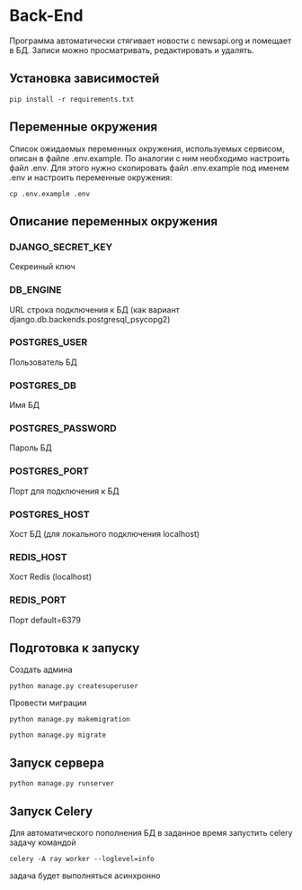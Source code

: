 # Back-End
Программа автоматически стягивает новости с newsapi.org и помещает в БД. Записи можно просматривать, редактировать и 
удалять.


## Установка зависимостей

```commandline
pip install -r requirements.txt
```

## Переменные окружения
Список ожидаемых переменных окружения, используемых сервисом, описан в файле .env.example.
По аналогии с ним необходимо настроить файл .env. Для этого нужно скопировать файл
.env.example под именем .env и настроить переменные окружения:
```commandline
cp .env.example .env
```

## Описание переменных окружения

### DJANGO_SECRET_KEY
Секреиный ключ

### DB_ENGINE
URL строка подключения к БД
(как вариант django.db.backends.postgresql_psycopg2)

### POSTGRES_USER
Пользователь БД

### POSTGRES_DB
Имя БД

### POSTGRES_PASSWORD
Пароль БД

### POSTGRES_PORT
Порт для подключения к БД

### POSTGRES_HOST
Хост БД (для локального подключения localhost)

### REDIS_HOST
Хост Redis (localhost)

### REDIS_PORT
Порт default=6379


## Подготовка к запуску

Создать админа 

```commandline
python manage.py createsuperuser
```

Провести миграции

```commandline
python manage.py makemigration
```
```commandline
python manage.py migrate
```

## Запуск сервера

```commandline
python manage.py runserver
```

## Запуск Celery
Для автоматического пополнения БД в заданное время запустить celery задачу командой
```commandline
celery -A ray worker --loglevel=info
```
задача будет выполняться асинхронно